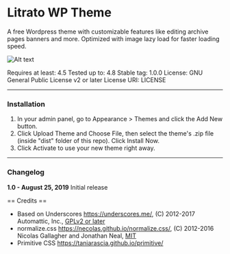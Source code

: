 # Litrato WP Theme

A free Wordpress theme with customizable features like editing archive pages banners and more. Optimized with image lazy load for faster loading speed.

![Alt text](https://himigatliwanag.files.wordpress.com/2019/10/litrato-screenshot.jpg "Litrato WP Theme")

Requires at least: 4.5
Tested up to: 4.8
Stable tag: 1.0.0
License: GNU General Public License v2 or later
License URI: LICENSE

---

### Installation

1. In your admin panel, go to Appearance > Themes and click the Add New button.
2. Click Upload Theme and Choose File, then select the theme's .zip file (inside "dist" folder of this repo). Click Install Now.
3. Click Activate to use your new theme right away.

---

### Changelog

**1.0 - August 25, 2019**
Initial release

== Credits ==

- Based on Underscores https://underscores.me/, (C) 2012-2017 Automattic, Inc., [GPLv2 or later](https://www.gnu.org/licenses/gpl-2.0.html)
- normalize.css https://necolas.github.io/normalize.css/, (C) 2012-2016 Nicolas Gallagher and Jonathan Neal, [MIT](https://opensource.org/licenses/MIT)
- Primitive CSS https://taniarascia.github.io/primitive/
